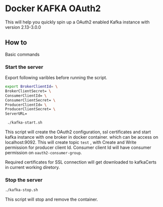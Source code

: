 # Docker KAFKA OAuth2

This will help you quickly spin up a OAuth2 enabled Kafka instance with version 2.13-3.0.0

## How to

Basic commands

### Start the server
Export following varibles before running the script.

```bash
export BrokerClientId= \
BrokerClientSecret= \
ConsumerClientId= \
ConsumerClientSecret= \
ProducerClientId= \
ProducerClientSecret= \
ServerURL=
```

```bash
 ./kafka-start.sh
```

This script will create the OAuth2 configuration, ssl certificates and start kafka instance with one broker in docker container. which can be access on localhost:9092. This will create topic ```test``` , with Create and Write permission for producer client Id. Consumer client Id will have consumer permission on ```oauth2-consumer-group```. 

Required certificates for SSL connection will get downloaded to kafkaCerts in current working diretory.

### Stop the server

```bash
./kafka-stop.sh
```

This script will stop and remove the container.
